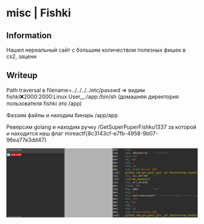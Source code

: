 # misc | Fishki

## Information
Нашел нереальный сайт с большим количеством полезных фишек в cs2, зацени

## Writeup

Path traversal в filename=../../../../etc/passwd => видим fishki:x:2000:2000:Linux User,,,:/app:/bin/sh (домашняя директория пользователя fishki это /app)

Фаззим файлы и находим бинарь /app/app 

Реверсим golang и находим ручку /GetSuperPuperFishku1337 за которой и находится наш флаг mireactf{8c3143cf-e7fb-4958-9b07-96ea77e3dd47}

![alt text](image.jpg)


